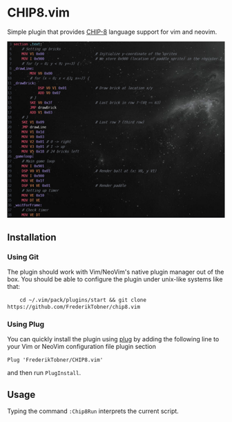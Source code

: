 # CHIP8.vim

Simple plugin that provides [CHIP-8](https://github.com/FrederikTobner/CHIP-8) language support for vim and neovim.

![Syntax Highlighting](./images/example.png)

## Installation

### Using Git

The plugin should work with Vim/NeoVim's native plugin manager out of the box. You should be able to configure the plugin under unix-like systems like that:

        cd ~/.vim/pack/plugins/start && git clone https://github.com/FrederikTobner/chip8.vim

### Using Plug

You can quickly install the plugin using [plug](https://github.com/junegunn/vim-plug) by adding the following line to your Vim or NeoVim configuration file plugin section

```vim
Plug 'FrederikTobner/CHIP8.vim'
```

and then run `PlugInstall`.

## Usage

Typing the command `:Chip8Run` interprets the current script.
